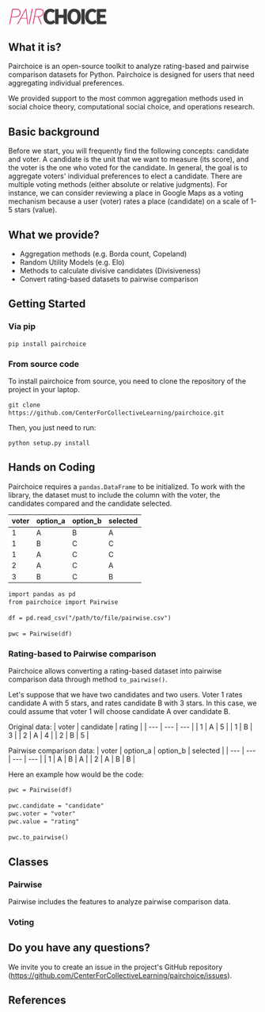 <img src="logo.png" alt="drawing" width="200"/>

## What it is?

Pairchoice is an open-source toolkit to analyze rating-based and pairwise comparison datasets for Python. Pairchoice is designed for users that need aggregating individual preferences.

We provided support to the most common aggregation methods used in social choice theory, computational social choice, and operations research.

## Basic background

Before we start, you will frequently find the following concepts: candidate and voter. A candidate is the unit that we want to measure (its score), and the voter is the one who voted for the candidate. In general, the goal is to aggregate voters' individual preferences to elect a candidate. There are multiple voting methods (either absolute or relative judgments). For instance, we can consider reviewing a place in Google Maps as a voting mechanism because a user (voter) rates a place (candidate) on a scale of 1-5 stars (value).

## What we provide?

- Aggregation methods (e.g. Borda count, Copeland)
- Random Utility Models (e.g. Elo)
- Methods to calculate divisive candidates (Divisiveness)
- Convert rating-based datasets to pairwise comparison

## Getting Started

### Via pip

```
pip install pairchoice
```

### From source code

To install pairchoice from source, you need to clone the repository of the project in your laptop.

```
git clone https://github.com/CenterForCollectiveLearning/pairchoice.git
```

Then, you just need to run:

```
python setup.py install
```

## Hands on Coding

Pairchoice requires a `pandas.DataFrame` to be initialized. To work with the library, the dataset must to include the column with the voter, the candidates compared and the candidate selected.

| voter | option_a | option_b | selected |
| ----- | -------- | -------- | -------- |
| 1     | A        | B        | A        |
| 1     | B        | C        | C        |
| 1     | A        | C        | C        |
| 2     | A        | C        | A        |
| 3     | B        | C        | B        |

```
import pandas as pd
from pairchoice import Pairwise

df = pd.read_csv("/path/to/file/pairwise.csv")

pwc = Pairwise(df)
```

### Rating-based to Pairwise comparison

Pairchoice allows converting a rating-based dataset into pairwise comparison data through method `to_pairwise()`.

Let's suppose that we have two candidates and two users. Voter 1 rates candidate A with 5 stars, and rates candidate B with 3 stars. In this case, we could assume that voter 1 will choose candidate A over candidate B.

Original data:
| voter | candidate | rating |
| --- | --- | --- |
| 1 | A | 5 |
| 1 | B | 3 |
| 2 | A | 4 |
| 2 | B | 5 |

Pairwise comparison data:
| voter | option_a | option_b | selected |
| --- | --- | --- | --- |
| 1 | A | B | A |
| 2 | A | B | B |

Here an example how would be the code:

```
pwc = Pairwise(df)

pwc.candidate = "candidate"
pwc.voter = "voter"
pwc.value = "rating"

pwc.to_pairwise()
```

## Classes

### Pairwise

Pairwise includes the features to analyze pairwise comparison data.

### Voting

## Do you have any questions?

We invite you to create an issue in the project's GitHub repository (https://github.com/CenterForCollectiveLearning/pairchoice/issues).

## References
